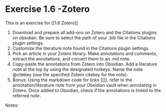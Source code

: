 # Exercise 1.6 -Zotero

This is an exercise for [[1.6 Zotero]]

1. Download and prepare all add-ons on Zotero and the Citations plugins on obsidian. Be sure to select the path of your .bib file in the Citations plugin settings.
2. Customize the literature note found in the Citations plugin settings.
3. Pick an article in your Zotero library. Make annotations and comments, extract the annotations, and convert them to an .md note.
4.  Copy-paste the annotations from Zotero into Obsidian. Add a literature note at the top by using the designated hotkeys. Name the note @citekey (use the specified Zotero citekey for the note).
5.  Bonus: Using the markdown code for links [[]], refer to the annotation/literature note from your Obsidian vault when annotating in Zotero. Once added to Obsidian, check if the annotations is linked to the referred note.


Notes: